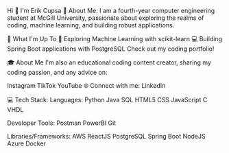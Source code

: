 Hi 👋 I'm Erik Cupsa
💫 About Me:
I am a fourth-year computer engineering student at McGill University, passionate about exploring the realms of coding, machine learning, and building robust applications.

🚀 What I'm Up To
🤖 Exploring Machine Learning with scikit-learn
💻 Building Spring Boot applications with PostgreSQL
Check out my coding portfolio!

🎓 About Me
I'm also an educational coding content creator, sharing my coding passion, and any advice on:

Instagram
TikTok
YouTube
🌐 Connect with me:
LinkedIn

💻 Tech Stack:
Languages: Python Java SQL HTML5 CSS JavaScript C VHDL

Developer Tools: Postman PowerBI Git

Libraries/Frameworks: AWS ReactJS PostgreSQL Spring Boot NodeJS Azure Docker 
